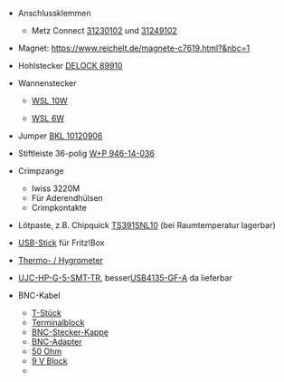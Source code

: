 * Anschlussklemmen
  * Metz Connect [31230102](https://www.reichelt.de/index.html?ACTION=446&LA=3&nbc=1&q=31230102) und [31249102](https://www.reichelt.de/index.html?ACTION=446&LA=446&nbc=1&q=31249102)
* Magnet: https://www.reichelt.de/magnete-c7619.html?&nbc=1
* Hohlstecker [DELOCK 89910](https://www.reichelt.de/steckverbinder-dc-buchse-zum-einbau-delock-89910-p259482.html?&trstct=pol_7&nbc=1)
* Wannenstecker

  * [WSL 10W](https://www.reichelt.de/wannenstecker-10-polig-gewinkelt-wsl-10w-p22818.html?&trstct=pos_0&nbc=1)

  * [WSL 6W](https://www.reichelt.de/wannenstecker-6-polig-gewinkelt-wsl-6w-p105978.html?search=wsl6w)
* Jumper [BKL 10120906](https://www.reichelt.de/kodierbruecken-set-blau-schwarz-rot-bkl-10120906-p235670.html?&trstct=pol_4&nbc=1)
* Stiftleiste 36-polig [W+P 946-14-036](https://www.reichelt.de/stiftleiste-rm-2-54mm-gewinkelt-1-reihig-36-polig-w-p-946-14-036-p330986.html?&trstct=pol_32&nbc=1)
* Crimpzange
  * Iwiss 3220M
  * Für Aderendhülsen
  * Crimpkontakte
* Lötpaste, z.B. Chipquick [TS391SNL10](https://www.digikey.de/de/products/detail/chip-quik-inc/TS391SNL10/7802216) (bei Raumtemperatur lagerbar)
* [USB-Stick](https://www.reichelt.de/usb-stick-usb-3-1-128-gb-ultra-fit-sdcz430-128g-g46-p222575.html?&trstct=pos_27&nbc=1) für Fritz!Box
* [Thermo- / Hygrometer](https://www.reichelt.de/thermo-hygrometer-tfa-30505102-p288520.html?&trstct=pos_17&nbc=1)
* [UJC-HP-G-5-SMT-TR](https://www.cuidevices.com/product/interconnect/connectors/usb-connectors/ujc-hp-g-5-smt-tr), besser[USB4135-GF-A](https://www.digikey.de/en/products/detail/gct/USB4135-GF-A/16036137) da lieferbar
* BNC-Kabel
  * [T-Stück](https://www.reichelt.de/adapter-bnc-t-stueck-50-ohm-bkl-0401169-p280451.html?&trstct=pos_23&nbc=1)
  * [Terminalblock](https://www.reichelt.de/bnc-stecker-terminalblock-2-pin-delock-65525-p143220.html?&trstct=pos_9&nbc=1)
  * [BNC-Stecker-Kappe](https://www.reichelt.de/bnc-stecker-kappe-ohne-kette-r141-802-p120895.html?&trstct=pol_4&nbc=1)
  * [BNC-Adapter](https://www.reichelt.de/bnc-adapter-bnc-stecker-2x-polklemme-ge-860-p8153.html?&trstct=pol_31&nbc=1)
  * [50 Ohm](https://www.reichelt.de/bnc-abschlussstecker-50-ohm-ug-88-50-p22035.html?&nbc=1&trstct=lsbght_sldr::8153)
  * [9 V Block](https://www.reichelt.de/hycell-nimh-akku-9-v-block-180-mah-1er-pack-ans-hc-9v-180-p334542.html?&trstct=pol_0&nbc=1)
  * 